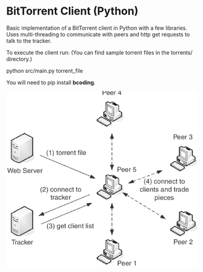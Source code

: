 # BitTorrent Client (Python)
Basic implementation of a BitTorrent client in Python with a few libraries. Uses multi-threading to communicate with peers and http get requests to talk to the tracker.

To execute the client run:
(You can find sample torrent files in the torrents/ directory.)

python src/main.py torrent_file

You will need to pip install **bcoding**.

![Image Description](/img-description.png)

